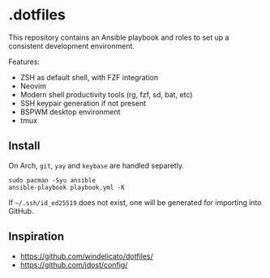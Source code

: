 .dotfiles
=======

This repository contains an Ansible playbook and roles to set up a consistent development
environment.

Features:
- ZSH as default shell, with FZF integration
- Neovim
- Modern shell productivity tools (rg, fzf, sd, bat, etc)
- SSH keypair generation if not present
- BSPWM desktop environment
- tmux

Install
-------

On Arch, `git`, `yay` and `keybase` are handled separetly.

```
sudo pacman -Syu ansible
ansible-playbook playbook.yml -K
```

If `~/.ssh/id_ed25519` does not exist, one will be generated for importing into GitHub.

Inspiration
-----------
* https://github.com/windelicato/dotfiles/
* https://github.com/jdost/config/
